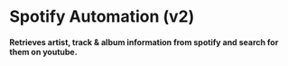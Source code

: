 # Spotify Automation (v2)

#### Retrieves artist, track & album information from spotify and search for them on youtube.